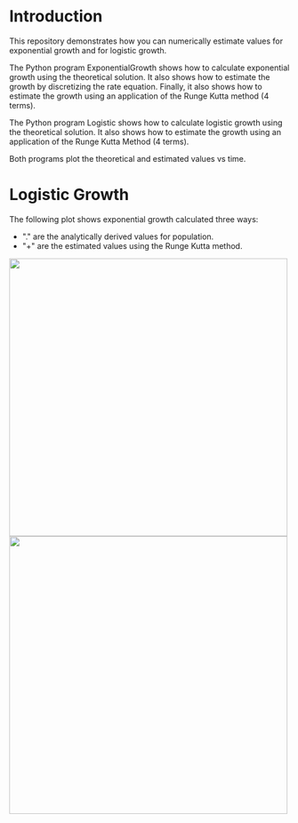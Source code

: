 # Introduction
This repository demonstrates how you can numerically estimate values for exponential growth and for logistic growth.

The Python program ExponentialGrowth shows how to calculate exponential growth using the theoretical solution. 
It also shows how to estimate the growth by discretizing the rate equation.
Finally, it also shows how to estimate the growth using an application of the Runge Kutta method (4 terms).

The Python program Logistic shows how to calculate logistic growth using the theoretical solution.
It also shows how to estimate the growth using an application of the Runge Kutta Method (4 terms).

Both programs plot the theoretical and estimated values vs time.

# Logistic Growth
The following plot shows exponential growth calculated three ways:

- "." are the analytically derived values for population.
- "+" are the estimated values using the Runge Kutta method.



<img src="https://github.com/tomeng70/RungeKutta/assets/12796159/8805a7d6-7ae0-46c2-b6b5-17e40b702895" width="500" >
<BR>
<img src="https://github.com/tomeng70/RungeKutta/assets/12796159/91c3fc51-807c-4ed5-84ac-6139722c9f2c" width="500" >







